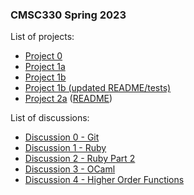 ### CMSC330 Spring 2023 

List of projects:

+ [Project 0](https://classroom.github.com/a/uXj0y7qf)
+ [Project 1a](https://classroom.github.com/a/qe6I5Kns)
+ [Project 1b](https://classroom.github.com/a/3g5EiMZl)
+ [Project 1b (updated README/tests)](https://github.com/cmsc330-umd/spring23/tree/main/projects/project1b)
+ [Project 2a](https://classroom.github.com/a/JaeYcDGO) ([README](https://github.com/cmsc330-umd/spring23/tree/main/projects/project2a))

List of discussions:
+ [Discussion 0 - Git](https://github.com/cmsc330-umd/spring23/tree/main/discussions/d0_git)
+ [Discussion 1 - Ruby](https://github.com/cmsc330-umd/spring23/tree/main/discussions/d1_ruby)
+ [Discussion 2 - Ruby Part 2](https://github.com/cmsc330-umd/spring23/tree/main/discussions/d2_ruby2)
+ [Discussion 3 - OCaml](https://github.com/cmsc330-umd/spring23/tree/main/discussions/d3_ocaml)
+ [Discussion 4 - Higher Order Functions](https://github.com/cmsc330-umd/spring23/tree/main/discussions/d4_hof)
